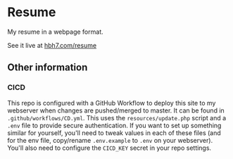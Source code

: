 # Resume
My resume in a webpage format.

See it live at [hbh7.com/resume](https://hbh7.com/resume)

## Other information

### CICD
This repo is configured with a GitHub Workflow to deploy this site to my webserver when changes are pushed/merged to master. It can be found in `.github/workflows/CD.yml`. This uses the `resources/update.php` script and a `.env` file to provide secure authentication. If you want to set up something similar for yourself, you'll need to tweak values in each of these files (and for the env file, copy/rename `.env.example` to `.env` on your webserver). You'll also need to configure the `CICD_KEY` secret in your repo settings. 

